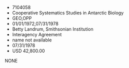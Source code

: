 * 7104058
* Cooperative Systematics Studies in Antarctic Biology
* GEO,OPP
* 01/01/1972,07/31/1978
* Betty Landrum, Smithsonian Institution
* Interagency Agreement
*   name not available
* 07/31/1978
* USD 42,800.00

NONE